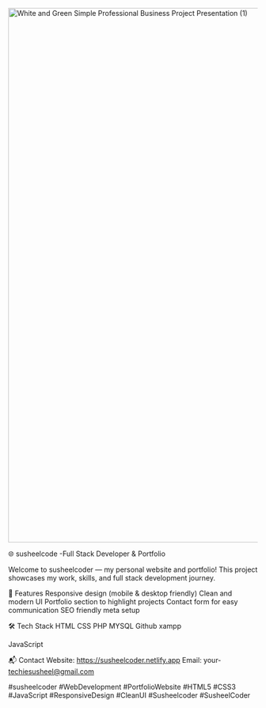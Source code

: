 <a href="https://susheelcoder.netlify.app/"> <img width="1920" height="1080" alt="White and Green Simple  Professional Business Project Presentation (1)" src="https://github.com/user-attachments/assets/058c385e-df26-48d5-905b-96e39b54d380" /> </a>


🌐 susheelcode -Full Stack Developer & Portfolio

Welcome to susheelcoder — my personal website and portfolio!
This project showcases my work, skills, and full stack development journey.

🚀 Features
Responsive design (mobile & desktop friendly)
Clean and modern UI
Portfolio section to highlight projects
Contact form for easy communication
SEO friendly meta setup

🛠️ Tech Stack
HTML
CSS
PHP
MYSQL
Github
xampp

JavaScript


📬 Contact
Website: https://susheelcoder.netlify.app
Email: your- techiesusheel@gmail.com




#susheelcoder #WebDevelopment #PortfolioWebsite #HTML5 #CSS3 #JavaScript #ResponsiveDesign #CleanUI #Susheelcoder  #SusheelCoder 
